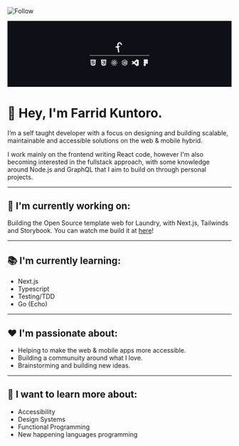 ![Follow](https://img.shields.io/twitter/follow/FarridKuntoro?color=%231DA1F2&logo=Twitter&style=flat-square)

![banner](https://github.com/farridkun/farridkun/blob/master/src/profile-banner.png)

# 👋 Hey, I'm Farrid Kuntoro.

I’m a self taught developer with a focus on designing and building scalable, maintainable and accessible solutions on the web & mobile hybrid.

I work mainly on the frontend writing React code, however I'm also becoming interested in the fullstack approach, with some knowledge around Node.js and GraphQL that I aim to build on through personal projects.

--- 

## 🚀 I'm currently working on: 

Building the Open Source template web for Laundry, with Next.js, Tailwinds and Storybook. You can watch me build it at [here](https://github.com/farridkun/LaundryKun)!

--- 

## 📚 I'm currently learning: 

- Next.js
- Typescript
- Testing/TDD
- Go (Echo)

--- 

## ❤ I'm passionate about: 

- Helping to make the web & mobile apps more accessible.
- Building a communuity around what I love.
- Brainstorming and building new ideas.

---

## 💭 I want to learn more about: 

- Accessibility
- Design Systems
- Functional Programming
- New happening languages programming
